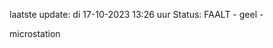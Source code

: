 laatste update: 
di 17-10-2023 13:26   uur 
Status: FAALT - geel - 
<div class="service Y">microstation</div>